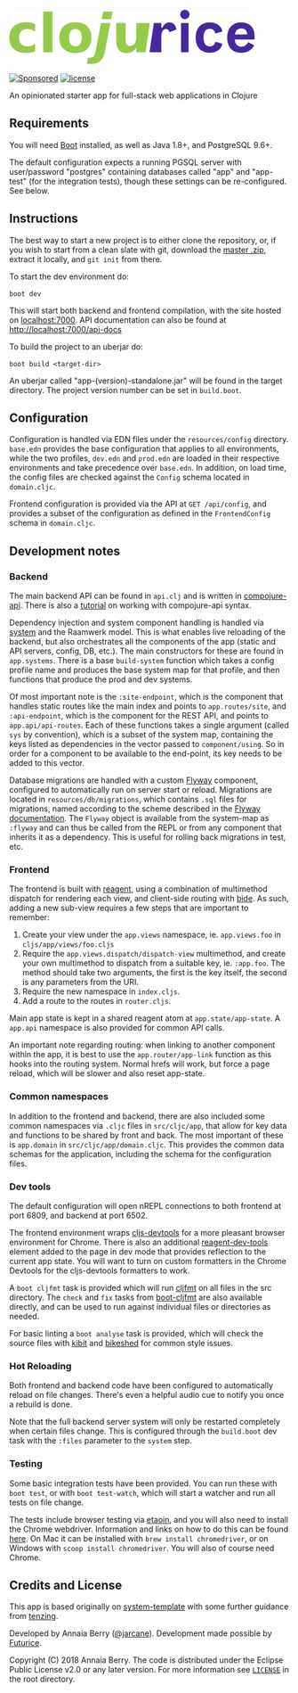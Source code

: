 ![clojurice](resources/brand/clojurice-logo.png)

[![Sponsored](https://img.shields.io/badge/chilicorn-sponsored-brightgreen.svg?logo=data%3Aimage%2Fpng%3Bbase64%2CiVBORw0KGgoAAAANSUhEUgAAAA4AAAAPCAMAAADjyg5GAAABqlBMVEUAAAAzmTM3pEn%2FSTGhVSY4ZD43STdOXk5lSGAyhz41iz8xkz2HUCWFFhTFFRUzZDvbIB00Zzoyfj9zlHY0ZzmMfY0ydT0zjj92l3qjeR3dNSkoZp4ykEAzjT8ylUBlgj0yiT0ymECkwKjWqAyjuqcghpUykD%2BUQCKoQyAHb%2BgylkAyl0EynkEzmkA0mUA3mj86oUg7oUo8n0k%2FS%2Bw%2Fo0xBnE5BpU9Br0ZKo1ZLmFZOjEhesGljuzllqW50tH14aS14qm17mX9%2Bx4GAgUCEx02JySqOvpSXvI%2BYvp2orqmpzeGrQh%2Bsr6yssa2ttK6v0bKxMBy01bm4zLu5yry7yb29x77BzMPCxsLEzMXFxsXGx8fI3PLJ08vKysrKy8rL2s3MzczOH8LR0dHW19bX19fZ2dna2trc3Nzd3d3d3t3f39%2FgtZTg4ODi4uLj4%2BPlGxLl5eXm5ubnRzPn5%2Bfo6Ojp6enqfmzq6urr6%2Bvt7e3t7u3uDwvugwbu7u7v6Obv8fDz8%2FP09PT2igP29vb4%2BPj6y376%2Bu%2F7%2Bfv9%2Ff39%2Fv3%2BkAH%2FAwf%2FtwD%2F9wCyh1KfAAAAKXRSTlMABQ4VGykqLjVCTVNgdXuHj5Kaq62vt77ExNPX2%2Bju8vX6%2Bvr7%2FP7%2B%2FiiUMfUAAADTSURBVAjXBcFRTsIwHAfgX%2FtvOyjdYDUsRkFjTIwkPvjiOTyX9%2FAIJt7BF570BopEdHOOstHS%2BX0s439RGwnfuB5gSFOZAgDqjQOBivtGkCc7j%2B2e8XNzefWSu%2BsZUD1QfoTq0y6mZsUSvIkRoGYnHu6Yc63pDCjiSNE2kYLdCUAWVmK4zsxzO%2BQQFxNs5b479NHXopkbWX9U3PAwWAVSY%2FpZf1udQ7rfUpQ1CzurDPpwo16Ff2cMWjuFHX9qCV0Y0Ok4Jvh63IABUNnktl%2B6sgP%2BARIxSrT%2FMhLlAAAAAElFTkSuQmCC)](http://spiceprogram.org/oss-sponsorship) [![license](https://img.shields.io/badge/license-EPL%202.0-brightgreen.svg)](https://www.eclipse.org/org/documents/epl-2.0/EPL-2.0.txt)

An opinionated starter app for full-stack web applications in Clojure

## Requirements

You will need [Boot](http://boot-clj.com/) installed, as well as Java 1.8+, and PostgreSQL 9.6+.

The default configuration expects a running PGSQL server with user/password "postgres" containing databases called "app" and "app-test" (for the integration tests), though these settings can be re-configured. See below.

## Instructions

The best way to start a new project is to either clone the repository, or, if you wish to start from a clean slate with git, download the [master .zip](https://github.com/futurice/clojurice/archive/master.zip), extract it locally, and `git init` from there.

To start the dev environment do:

```
boot dev
```

This will start both backend and frontend compilation, with the site hosted on [localhost:7000](http://localhost:7000). API documentation can also be found at [http://localhost:7000/api-docs](http://localhost:7000/api-docs)

To build the project to an uberjar do:

```
boot build <target-dir> 
```

An uberjar called "app-(version)-standalone.jar" will be found in the target directory. The project version number can be set in `build.boot`.

## Configuration

Configuration is handled via EDN files under the `resources/config` directory. `base.edn` provides the base configuration that applies to all environments, while the two profiles, `dev.edn` and `prod.edn` are loaded in their respective environments and take precedence over `base.edn`. In addition, on load time, the config files are checked against the `Config` schema located in `domain.cljc`.

Frontend configuration is provided via the API at `GET /api/config`, and provides a subset of the configuration as defined in the `FrontendConfig` schema in `domain.cljc`.

## Development notes

### Backend 

The main backend API can be found in `api.clj` and is written in [compojure-api](https://github.com/metosin/compojure-api). There is also a [tutorial](https://github.com/metosin/compojure-api/wiki/Tutorial) on working with compojure-api syntax. 

Dependency injection and system component handling is handled via [system](https://github.com/danielsz/system) and the Raamwerk model. This is what enables live reloading of the backend, but also orchestrates all the components of the app (static and API servers, config, DB, etc.). The main constructors for these are found in `app.systems`. There is a base `build-system` function which takes a config profile name and produces the base system map for that profile, and then functions that produce the prod and dev systems.

Of most important note is the `:site-endpoint`, which is the component that handles static routes like the main index and points to `app.routes/site`, and `:api-endpoint`, which is the component for the REST API, and points to `app.api/api-routes`. Each of these functions takes a single argument (called `sys` by convention), which is a subset of the system map, containing the keys listed as dependencies in the vector passed to `component/using`. So in order for a component to be available to the end-point, its key needs to be added to this vector.

Database migrations are handled with a custom [Flyway](https://flywaydb.org/) component, configured to automatically run on server start or reload. Migrations are located in `resources/db/migrations`, which contains `.sql` files for migrations, named according to the scheme described in the [Flyway documentation](https://flywaydb.org/documentation/migrations#sql-based-migrations). The `Flyway` object is available from the system-map as `:flyway` and can thus be called from the REPL or from any component that inherits it as a dependency. This is useful for rolling back migrations in test, etc.

### Frontend

The frontend is built with [reagent](https://reagent-project.github.io/), using a combination of multimethod dispatch for rendering each view, and client-side routing with [bide](https://github.com/funcool/bide). As such, adding a new sub-view requires a few steps that are important to remember:

1. Create your view under the `app.views` namespace, ie. `app.views.foo` in `cljs/app/views/foo.cljs`
2. Require the `app.views.dispatch/dispatch-view` multimethod, and create your own multimethod to dispatch from a suitable key, ie. `:app.foo`. The method should take two arguments, the first is the key itself, the second is any parameters from the URI.
3. Require the new namespace in `index.cljs`.
4. Add a route to the routes in `router.cljs`.

Main app state is kept in a shared reagent atom at `app.state/app-state`. A `app.api` namespace is also provided for common API calls. 

An important note regarding routing: when linking to another component within the app, it is best to use the `app.router/app-link` function as this hooks into the routing system. Normal hrefs will work, but force a page reload, which will be slower and also reset app-state.

### Common namespaces

In addition to the frontend and backend, there are also included some common namespaces via `.cljc` files in `src/cljc/app`, that allow for key data and functions to be shared by front and back. The most important of these is `app.domain` in `src/cljc/app/domain.cljc`. This provides the common data schemas for the application, including the schema for the configuration files. 

### Dev tools

The default configuration will open nREPL connections to both frontend at port 6809, and backend at port 6502. 

The frontend environment wraps [cljs-devtools](https://github.com/binaryage/cljs-devtools) for a more pleasant browser environment for Chrome. There is also an additional [reagent-dev-tools](https://github.com/metosin/reagent-dev-tools) element added to the page in dev mode that provides reflection to the current app state. You will want to turn on custom formatters in the Chrome Devtools for the cljs-devtools formatters to work.

A `boot cljfmt` task is provided which will run [cljfmt](https://github.com/weavejester/cljfmt) on all files in the src directory. The `check` and `fix` tasks from [boot-cljfmt](https://github.com/siilisolutions/boot-cljfmt) are also available directly, and can be used to run against individual files or directories as needed.

For basic linting a `boot analyse` task is provided, which will check the source files with [kibit](https://github.com/jonase/kibit) and [bikeshed](https://github.com/dakrone/lein-bikeshed) for common style issues.

### Hot Reloading

Both frontend and backend code have been configured to automatically reload on file changes. There's even a helpful audio cue to notify you once a rebuild is done.

Note that the full backend server system will only be restarted completely when certain files change. This is configured through the `build.boot` dev task with the `:files` parameter to the `system` step.

### Testing

Some basic integration tests have been provided. You can run these with `boot test`, or with `boot test-watch`, which will start a watcher and run all tests on file change.

The tests include browser testing via [etaoin](https://github.com/igrishaev/etaoin), and you will also need to install the Chrome webdriver. Information and links on how to do this can be found [here](https://github.com/igrishaev/etaoin#installing-drivers). On Mac it can be installed with `brew install chromedriver`, or on Windows with `scoop install chromedriver`. You will also of course need Chrome. 

## Credits and License

This app is based originally on [system-template](https://github.com/shakdwipeea/system-template) with some further guidance from [tenzing](https://github.com/martinklepsch/tenzing).

Developed by Annaia Berry ([@jarcane](https://github.com/jarcane)). Development made possible by [Futurice](http://www.futurice.com/).

Copyright (C) 2018 Annaia Berry. The code is distributed under the Eclipse Public License v2.0 or any later version. For more information see [`LICENSE`](LICENSE) in the root directory.
